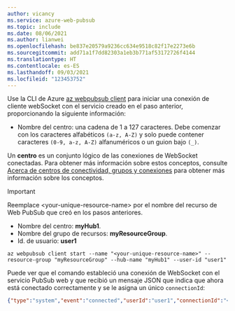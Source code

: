 ```yaml
---
author: vicancy
ms.service: azure-web-pubsub
ms.topic: include
ms.date: 08/06/2021
ms.author: lianwei
ms.openlocfilehash: be837e20579a9236cc634e9518c82f17e2273e6b
ms.sourcegitcommit: add71a1f7dd82303a1eb3b771af53172726f4144
ms.translationtype: HT
ms.contentlocale: es-ES
ms.lasthandoff: 09/03/2021
ms.locfileid: "123453752"
---
```

Use la CLI de Azure [az webpubsub client](/cli/azure/webpubsub/client) para iniciar una conexión de cliente webSocket con el servicio creado en el paso anterior, proporcionando la siguiente información:

- Nombre del centro: una cadena de 1 a 127 caracteres. Debe comenzar con los caracteres alfabéticos `(a-z, A-Z)` y solo puede contener caracteres `(0-9, a-z, A-Z)` alfanuméricos o un guion bajo `(_)`.

Un **centro** es un conjunto lógico de las conexiones de WebSocket conectadas. Para obtener más información sobre estos conceptos, consulte [Acerca de centros de conectividad, grupos y conexiones](../key-concepts.md) para obtener más información sobre los conceptos.

  > [!Important]
  > Reemplace &lt;your-unique-resource-name&gt; por el nombre del recurso de Web PubSub que creó en los pasos anteriores.

- Nombre del centro: **myHub1**.
- Nombre del grupo de recursos: **myResourceGroup**.
- Id. de usuario: **user1**

```azurecli-interactive
az webpubsub client start --name "<your-unique-resource-name>" --resource-group "myResourceGroup" --hub-name "myHub1" --user-id "user1"
```

Puede ver que el comando estableció una conexión de WebSocket con el servicio PubSub web y que recibió un mensaje JSON que indica que ahora está conectado correctamente y se le asigna un único `connectionId`:

```json
{"type":"system","event":"connected","userId":"user1","connectionId":"<your_unique_connection_id>"}
```
